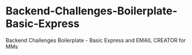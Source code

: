 # Backend-Challenges-Boilerplate-Basic-Express
Backend Challenges Boilerplate - Basic Express and EMAIL CREATOR for MMs
